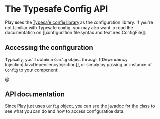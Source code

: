 <!--- Copyright (C) from 2022 The Play Framework Contributors <https://github.com/playframework>, 2011-2021 Lightbend Inc. <https://www.lightbend.com> -->

# The Typesafe Config API

Play uses the [Typesafe config library](https://github.com/typesafehub/config) as the configuration library. If you're not familiar with Typesafe config, you may also want to read the documentation on [[configuration file syntax and features|ConfigFile]].

## Accessing the configuration

Typically, you'll obtain a `Config` object through [[Dependency Injection|JavaDependencyInjection]], or simply by passing an instance of `Config` to your component:

@[](code/javaguide/config/MyController.java)

## API documentation

Since Play just uses `Config` object, you can [see the javadoc for the class](https://lightbend.github.io/config/latest/api/com/typesafe/config/Config.html) to see what you can do and how to access configuration data.